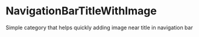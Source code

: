 NavigationBarTitleWithImage
===========================

Simple category that helps quickly adding image near title in navigation bar

